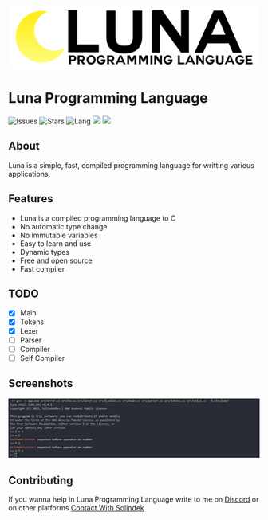 ![](https://raw.githubusercontent.com/SolindekDev/Luna/main/assets/Full%20Logo.png)
# Luna Programming Language
![Issues](https://img.shields.io/bitbucket/issues/solindekdev/luna) ![Stars](https://img.shields.io/github/stars/solindekdev/luna) ![Lang](https://img.shields.io/github/languages/top/solindekdev/luna) ![](https://img.shields.io/discord/893609587138244618) ![](https://img.shields.io/tokei/lines/github/solindekdev/luna)
## About
Luna is a simple, fast, compiled programming language for writting various applications.
## Features
- Luna is a compiled programming language to C
- No automatic type change
- No immutable variables
- Easy to learn and use
- Dynamic types
- Free and open source 
- Fast compiler
## TODO
- [x] Main
- [x] Tokens
- [x] Lexer
- [ ] Parser
- [ ] Compiler
- [ ] Self Compiler
## Screenshots
![](https://raw.githubusercontent.com/SolindekDev/Luna/main/screenshots/2_arithmetic_parser_testing.png)
## Contributing
If you wanna help in Luna Programming Language write to me on [Discord](https://discord.com/users/644446151210172447) or on other platforms [Contact With Solindek](https://solindek.tech/contact.html)
